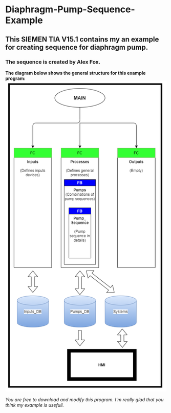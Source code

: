 # Diaphragm-Pump-Sequence-Example
## This SIEMEN TIA V15.1 contains my an example for creating sequence for diaphragm pump.
### The sequence is created by Alex Fox.

**The diagram below shows the general structure for this example program:**
![Program Structure](Program_Structure.png)

*You are free to download and modify this program. I'm really glad that you think my example is usefull.*
